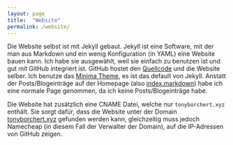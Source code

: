 ```yaml
---
layout: page
title:  "Website"
permalink: /website/
---
```

Die Website selbst ist mit Jekyll gebaut. Jekyll ist eine Software, mit der man aus Markdown und ein wenig Konfiguration (in YAML) eine Website bauen kann. Ich habe sie ausgewählt, weil sie einfach zu benutzen ist und gut mit GitHub integriert ist. GitHub hostet den [Quellcode](https://github.com/bit-burger/website/) und die Website selber. Ich benutze das [Minima Theme](https://github.com/jekyll/minima/), es ist das default von Jekyll. Anstatt der Posts/Blogeinträge auf der Homepage (also [index.markdown](https://github.com/bit-burger/website/blob/gh-pages/index.markdown)) habe ich eine normale Page genommen, da ich keine Posts/Blogeinträge habe.

Die Website hat zusätzlich eine CNAME Datei, welche nur `tonyborchert.xyz` enthält. Sie sorgt dafür, dass die Website unter der Domain [tonyborchert.xyz](https://tonyborchert.xyz/) gefunden werden kann, gleichzeitig muss jedoch Namecheap (in diesem Fall der Verwalter der Domain), auf die IP-Adressen von GitHub zeigen.

